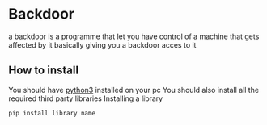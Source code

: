 # Backdoor
a backdoor is a programme that let you have control of a machine that gets affected by it basically giving you a backdoor acces to it

## How to install
You should have [python3](https://www.python.org/) installed on your pc 
You should also install all the required third party libraries 
Installing a library 

    pip install library name
    


